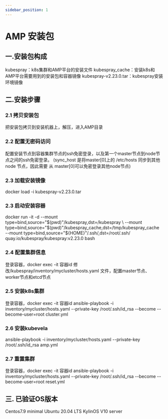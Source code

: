 ```yaml
---
sidebar_position: 1
---
```

# AMP 安装包

## 一.安装包构成
kubespray：k8s集群和AMP平台的安装文件
kubespray_cache：安装k8s和AMP平台需要用到的安装包和容器镜像
kubespray-v2.23.0.tar：kubespray安装环境镜像

## 二.安装步骤
### 2.1 拷贝安装包
把安装包拷贝到安装机器上，解压，进入AMP目录

### 2.2 配置无密码访问
配置安装节点到容器集群节点的ssh免密登录，以及第一个master节点到node节点之间的ssh免密登录。
(sync_host 是将master[0]上的 /etc/hosts 同步到其他node 节点，因此需要 从 master[0]可以免密登录其他node节点)

### 2.3 加载安装镜像
docker load -i kubespray-v2.23.0.tar              

### 2.3 启动安装容器
docker run -it -d --mount type=bind,source="$(pwd)"/kubespray,dst=/kubespray \
--mount type=bind,source="$(pwd)"/kubespray_cache,dst=/tmp/kubespray_cache  \
--mount type=bind,source="${HOME}"/.ssh/,dst=/root/.ssh/ quay.io/kubespray/kubespray:v2.23.0 bash

### 2.4 配置集群信息
登录容器，docker exec -it 容器id
修改/kubespray/inventory/mycluster/hosts.yaml 文件，配置master节点、worker节点和etcd节点

### 2.5 安装k8s集群
登录容器，docker exec -it 容器id
ansible-playbook -i inventory/mycluster/hosts.yaml --private-key /root/.ssh/id_rsa  --become --become-user=root cluster.yml

### 2.6 安装kubevela
ansible-playbook -i inventory/mycluster/hosts.yaml --private-key /root/.ssh/id_rsa amp.yml

### 2.7 重置集群
登录容器，docker exec -it 容器id
ansible-playbook -i inventory/mycluster/hosts.yaml --private-key /root/.ssh/id_rsa  --become --become-user=root reset.yml

## 三. 已验证OS版本
Centos7.9 minimal
Ubuntu 20.04 LTS
KylinOS V10 server
